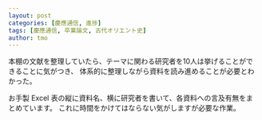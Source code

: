 ```yaml
---
layout: post
categories: [慶應通信, 進捗]
tags: [慶應通信, 卒業論文, 古代オリエント史]
author: tmo
---
```

本棚の文献を整理していたら、テーマに関わる研究者を10人は挙げることができることに気がつき、
体系的に整理しながら資料を読み進めることが必要とわかった。

お手製 Excel 表の縦に資料名、横に研究者を書いて、各資料への言及有無をまとめています。
これに時間をかけてはならない気がしますが必要な作業。
